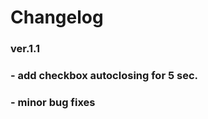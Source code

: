 # Changelog

### ver.1.1 
###  - add checkbox autoclosing for 5 sec.
###  - minor bug fixes
             
